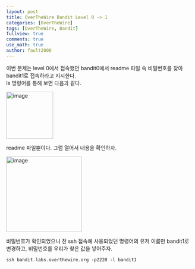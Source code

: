 ```yaml
---
layout: post
title: OverTheWire Bandit Level 0 -> 1
categories: [OverTheWire]
tags: [OverTheWire, Bandit]
fullview: true
comments: true
use_math: true
author: fault2000
---
```


이번 문제는 level 0에서 접속했던 bandit0에서 readme 파일 속 비밀번호를 찾아 bandit1로 접속하라고 지시한다.  
ls 명령어를 통해 보면 다음과 같다.  

<img width="126" alt="image" src="https://user-images.githubusercontent.com/73513005/190475176-caedebdb-c0f7-471b-affa-d6b446721541.png">

readme 파일뿐이다. 그럼 열어서 내용을 확인하자.  

<img width="203" alt="image" src="https://user-images.githubusercontent.com/73513005/190475875-acd4062c-fb29-4d25-ad58-0954d491d72b.png">

비밀번호가 확인되었으니 전 ssh 접속에 사용되었던 명령어의 유저 이름만 bandit1로 변경하고, 비밀번호를 우리가 찾은 값을 넣어주자.

```
ssh bandit.labs.overthewire.org -p2220 -l bandit1
```